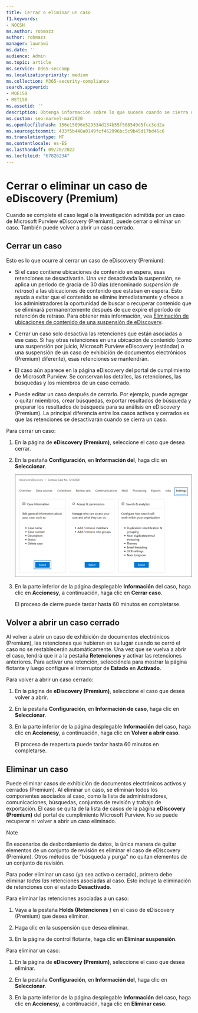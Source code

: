 ```yaml
---
title: Cerrar o eliminar un caso
f1.keywords:
- NOCSH
ms.author: robmazz
author: robmazz
manager: laurawi
ms.date: ''
audience: Admin
ms.topic: article
ms.service: O365-seccomp
ms.localizationpriority: medium
ms.collection: M365-security-compliance
search.appverid:
- MOE150
- MET150
ms.assetid: ''
description: Obtenga información sobre lo que sucede cuando se cierra o elimina una investigación o un caso legal compatible con un caso de Microsoft Purview eDiscovery (Premium).
ms.custom: seo-marvel-mar2020
ms.openlocfilehash: 156e15096e529334d134b55f508549d5fcc3ed2a
ms.sourcegitcommit: 433f5b448a0149fcf462996bc5c9b45d17bd46c6
ms.translationtype: MT
ms.contentlocale: es-ES
ms.lasthandoff: 09/20/2022
ms.locfileid: "67826234"
---
```

# <a name="close-or-delete-an-ediscovery-premium-case"></a>Cerrar o eliminar un caso de eDiscovery (Premium)

Cuando se complete el caso legal o la investigación admitida por un caso de Microsoft Purview eDiscovery (Premium), puede cerrar o eliminar un caso. También puede volver a abrir un caso cerrado.

## <a name="close-a-case"></a>Cerrar un caso

Esto es lo que ocurre al cerrar un caso de eDiscovery (Premium):

- Si el caso contiene ubicaciones de contenido en espera, esas retenciones se desactivarán. Una vez desactivada la suspensión, se aplica un período de gracia de 30 días (denominado *suspensión de retraso*) a las ubicaciones de contenido que estaban en espera. Esto ayuda a evitar que el contenido se elimine inmediatamente y ofrece a los administradores la oportunidad de buscar o recuperar contenido que se eliminará permanentemente después de que expire el período de retención de retraso. Para obtener más información, vea [Eliminación de ubicaciones de contenido de una suspensión de eDiscovery](create-ediscovery-holds.md#removing-content-locations-from-an-ediscovery-hold).

- Cerrar un caso solo desactiva las retenciones que están asociadas a ese caso. Si hay otras retenciones en una ubicación de contenido (como una suspensión por juicio, Microsoft Purview eDiscovery (estándar) o una suspensión de un caso de exhibición de documentos electrónicos (Premium) diferente), esas retenciones se mantendrán.

- El caso aún aparece en la página eDiscovery del portal de cumplimiento de Microsoft Purview. Se conservan los detalles, las retenciones, las búsquedas y los miembros de un caso cerrado.

- Puede editar un caso después de cerrarlo. Por ejemplo, puede agregar o quitar miembros, crear búsquedas, exportar resultados de búsqueda y preparar los resultados de búsqueda para su análisis en eDiscovery (Premium). La principal diferencia entre los casos activos y cerrados es que las retenciones se desactivarán cuando se cierra un caso.

Para cerrar un caso:

1. En la página de **eDiscovery (Premium)**, seleccione el caso que desea cerrar.

2. En la pestaña **Configuración**, en **Información del**, haga clic en **Seleccionar**.

   ![Acceda a la página de control flotante de información del caso en un caso de eDiscovery (Premium).](..\media\AeDSelectCaseInformation.png) 

3. En la parte inferior de la página desplegable **Información** del caso, haga clic en **Accionesy**, a continuación, haga clic en **Cerrar caso**.

   El proceso de cierre puede tardar hasta 60 minutos en completarse.

## <a name="reopen-a-closed-case"></a>Volver a abrir un caso cerrado

Al volver a abrir un caso de exhibición de documentos electrónicos (Premium), las retenciones que hubieran en su lugar cuando se cerró el caso no se restablecerán automáticamente. Una vez que se vuelva a abrir el caso, tendrá que ir a la pestaña **Retenciones** y activar las retenciones anteriores. Para activar una retención, selecciónela para mostrar la página flotante y luego configure el interruptor de **Estado** en **Activado**.

Para volver a abrir un caso cerrado:

1. En la página de **eDiscovery (Premium)**, seleccione el caso que desea volver a abrir.

2. En la pestaña **Configuración**, en **Información de caso**, haga clic en **Seleccionar**.

3. En la parte inferior de la página desplegable **Información** del caso, haga clic en **Accionesy**, a continuación, haga clic en **Volver a abrir caso**.

   El proceso de reapertura puede tardar hasta 60 minutos en completarse.

## <a name="delete-a-case"></a>Eliminar un caso

Puede eliminar casos de exhibición de documentos electrónicos activos y cerrados (Premium). Al eliminar un caso, se eliminan todos los componentes asociados al caso, como la lista de administradores, comunicaciones, búsquedas, conjuntos de revisión y trabajo de exportación. El caso se quita de la lista de casos de la página **eDiscovery (Premium)** del portal de cumplimiento Microsoft Purview. No se puede recuperar ni volver a abrir un caso eliminado.

> [!NOTE]
> En escenarios de desbordamiento de datos, la única manera de quitar elementos de un conjunto de revisión es eliminar el caso de eDiscovery (Premium). Otros métodos de "búsqueda y purga" no quitan elementos de un conjunto de revisión.

Para poder eliminar un caso (ya sea activo o cerrado), primero debe eliminar *todas las* retenciones asociadas al caso. Esto incluye la eliminación de retenciones con el estado **Desactivado**.

Para eliminar las retenciones asociadas a un caso:

1. Vaya a la pestaña **Holds (Retenciones** ) en el caso de eDiscovery (Premium) que desea eliminar.

2. Haga clic en la suspensión que desea eliminar.

3. En la página de control flotante, haga clic en **Eliminar suspensión**.

Para eliminar un caso:

1. En la página de **eDiscovery (Premium)**, seleccione el caso que desea eliminar.

2. En la pestaña **Configuración**, en **Información del**, haga clic en **Seleccionar**.

3. En la parte inferior de la página desplegable **Información** del caso, haga clic en **Accionesy**, a continuación, haga clic en **Eliminar caso**.

